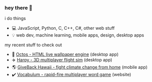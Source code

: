 ### hey there :wave:

i do things

- :computer: JavaScript, Python, C, C++, C#, other web stuff
- :bulb: web dev, machine learning, mobile apps, design, desktop apps

my recent stuff to check out
- :rocket: [Octos - HTML live wallpaper engine](https://github.com/underpig1/octos) (desktop app)
- :airplane: [Harpy - 3D multiplayer flight sim](https://github.com/underpig1/harpy) (desktop app)
- :earth_americas: [GiveBack Hawaii - fight climate change from home](https://github.com/underpig1/gbhi) (mobile app)
- :heavy_check_mark: [Vocabulum - rapid-fire multiplayer word game](https://github.com/underpig1/vocabulum) (website)
